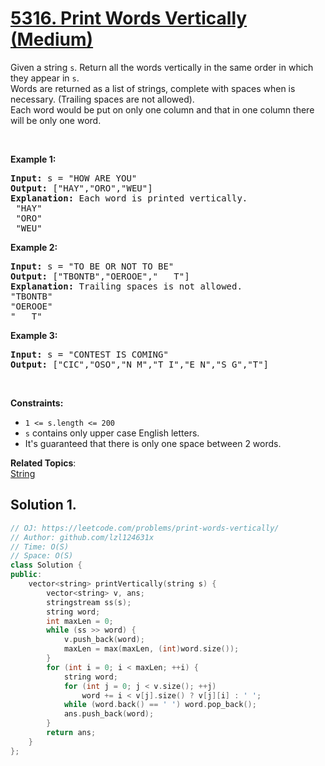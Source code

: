 # [5316. Print Words Vertically (Medium)](https://leetcode.com/problems/print-words-vertically/)

<p>Given a string <code>s</code>.&nbsp;Return&nbsp;all the words vertically in the same order in which they appear in <code>s</code>.<br>
Words are returned as a list of strings, complete with&nbsp;spaces when is necessary. (Trailing spaces are not allowed).<br>
Each word would be put on only one column and that in one column there will be only one word.</p>

<p>&nbsp;</p>
<p><strong>Example 1:</strong></p>

<pre><strong>Input:</strong> s = "HOW ARE YOU"
<strong>Output:</strong> ["HAY","ORO","WEU"]
<strong>Explanation: </strong>Each word is printed vertically. 
 "HAY"
&nbsp;"ORO"
&nbsp;"WEU"
</pre>

<p><strong>Example 2:</strong></p>

<pre><strong>Input:</strong> s = "TO BE OR NOT TO BE"
<strong>Output:</strong> ["TBONTB","OEROOE","   T"]
<strong>Explanation: </strong>Trailing spaces is not allowed. 
"TBONTB"
"OEROOE"
"   T"
</pre>

<p><strong>Example 3:</strong></p>

<pre><strong>Input:</strong> s = "CONTEST IS COMING"
<strong>Output:</strong> ["CIC","OSO","N M","T I","E N","S G","T"]
</pre>

<p>&nbsp;</p>
<p><strong>Constraints:</strong></p>

<ul>
	<li><code>1 &lt;= s.length &lt;= 200</code></li>
	<li><code>s</code>&nbsp;contains only upper case English letters.</li>
	<li>It's guaranteed that there is only one&nbsp;space between 2 words.</li>
</ul>

**Related Topics**:  
[String](https://leetcode.com/tag/string/)

## Solution 1.

```cpp
// OJ: https://leetcode.com/problems/print-words-vertically/
// Author: github.com/lzl124631x
// Time: O(S)
// Space: O(S)
class Solution {
public:
    vector<string> printVertically(string s) {
        vector<string> v, ans;
        stringstream ss(s);
        string word;
        int maxLen = 0;
        while (ss >> word) {
            v.push_back(word);
            maxLen = max(maxLen, (int)word.size());
        }
        for (int i = 0; i < maxLen; ++i) {
            string word;
            for (int j = 0; j < v.size(); ++j)
                word += i < v[j].size() ? v[j][i] : ' ';
            while (word.back() == ' ') word.pop_back();
            ans.push_back(word);
        }
        return ans;
    }
};
```